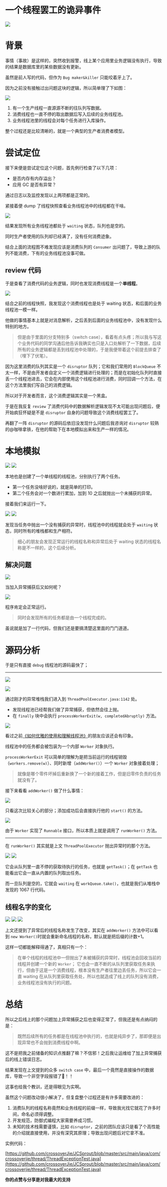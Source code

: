 
# 一个线程罢工的诡异事件


![](https://ws1.sinaimg.cn/large/006tKfTcly1g0z9cox30rj31c00u010w.jpg)

# 背景 

事情（事故）是这样的，突然收到报警，线上某个应用里业务逻辑没有执行，导致的结果是数据库里的某些数据没有更新。

虽然是前人写的代码，但作为 `Bug maker&killer` 只能咬着牙上了。

<!--more-->

因为之前没有接触过出问题这块的逻辑，所以简单理了下如图：

![](https://ws2.sinaimg.cn/large/006tKfTcly1g101rrbfpuj30ha0kkmz7.jpg)

1. 有一个生产线程一直源源不断的往队列写数据。
2. 消费线程也一直不停的取出数据后写入后续的业务线程池。
3. 业务线程池里的线程会对每个任务进行入库操作。

整个过程还是比较清晰的，就是一个典型的生产者消费者模型。

# 尝试定位

接下来便是尝试定位这个问题，首先例行检查了以下几项：
- 是否内存有内存溢出？
- 应用 GC 是否有异常？

通过日志以及监控发现以上两项都是正常的。

紧接着便 dump 了线程快照查看业务线程池中的线程都在干啥。

![](https://ws2.sinaimg.cn/large/006tKfTcly1g102sbm3nzj31m20bm79h.jpg)

结果发现所有业务线程池都处于 `waiting` 状态，队列也是空的。


同时生产者使用的队列却已经满了，没有任何消费迹象。

结合上面的流程图不难发现应该是消费队列的 `Consumer` 出问题了，导致上游的队列不能消费，下有的业务线程池没事可做。

## review 代码

于是查看了消费代码的业务逻辑，同时也发现消费线程是一个**单线程**。

![](https://ws2.sinaimg.cn/large/006tKfTcly1g1039na4mtj31l40b2wjk.jpg)

结合之前的线程快照，我发现这个消费线程也是处于 waiting 状态，和后面的业务线程池一模一样。

他做的事情基本上就是对消息解析，之后丢到后面的业务线程池中，没有发现什么特别的地方。

> 但是由于里面的分支特别多（switch case），看着有点头疼；所以我与写这个业务代码的同学沟通后他告诉我确实也只是入口处解析了一下数据，后续所有的业务逻辑都是丢到线程池中处理的，于是我便带着这个前提去排查了（埋下了伏笔）。

因为这里消费的队列其实是一个 `disruptor` 队列；它和我们常用的 `BlockQueue` 不太一样，不是由开发者自定义一个消费逻辑进行处理的；而是在初始化队列时直接丢一个线程池进去，它会在内部使用这个线程池进行消费，同时回调一个方法，在这个方法里我们写自己的消费逻辑。


所以对于开发者而言，这个消费逻辑其实是一个黑盒。

于是在我反复 `review` 了消费代码中的数据解析逻辑发现不太可能出现问题后，便开始疯狂怀疑是不是 `disruptor` 自身的问题导致这个消费线程罢工了。

再翻了一阵 `disruptor` 的源码后依旧没发现什么问题后我咨询对 `disruptor` 较熟的@咖啡拿铁，在他的帮助下在本地模拟出来和生产一样的情况。

# 本地模拟

![](https://ws1.sinaimg.cn/large/006tKfTcly1g103njc7wzj31160jeq5p.jpg)
![](https://ws1.sinaimg.cn/large/006tKfTcly1g103og02o7j30y60is40t.jpg)

本地也是创建了一个单线程的线程池，分别执行了两个任务。

- 第一个任务没啥好说的，就是简单的打印。
- 第二个任务会对一个数进行累加，加到 10 之后就抛出一个未捕获的异常。

接着我们来运行一下。

![](https://ws4.sinaimg.cn/large/006tKfTcly1g103zsuu2mj311k0cutdb.jpg)
![](https://ws3.sinaimg.cn/large/006tKfTcly1g1044fe64gj31ma0aedkq.jpg)

发现当任务中抛出一个没有捕获的异常时，线程池中的线程就会处于 `waiting` 状态，同时所有的堆栈都和生产相符。

> 细心的朋友会发现正常运行的线程名称和异常后处于 waiting 状态的线程名称是不一样的，这个后续分析。

## 解决问题

![](https://ws4.sinaimg.cn/large/006tKfTcly1g1048r27i4j30w406y3ze.jpg)

当加入异常捕获后又如何呢？

![](https://ws2.sinaimg.cn/large/006tKfTcly1g10480uffij31260lydnq.jpg)

程序肯定会正常运行。

> 同时会发现所有的任务都是由一个线程完成的。

虽说就是加了一行代码，但我们还是要搞清楚这里面的门门道道。

# 源码分析

于是只有直接 `debug` 线程池的源码最快了；

---

![](https://ws3.sinaimg.cn/large/006tKfTcly1g104asx28lj314m04emyr.jpg)

![](https://ws2.sinaimg.cn/large/006tKfTcly1g104csaukgj31g90u0tgp.jpg)

通过刚才的异常堆栈我们进入到 `ThreadPoolExecutor.java:1142` 处。

- 发现线程池已经帮我们做了异常捕获，但依然会往上抛。
- 在 `finally` 块中会执行 `processWorkerExit(w, completedAbruptly)` 方法。


![](https://ws1.sinaimg.cn/large/006tKfTcly1g104ey1gyaj31mu0pwq9c.jpg)

看过之前[《如何优雅的使用和理解线程池》](https://crossoverjie.top/2018/07/29/java-senior/ThreadPool/)的朋友应该还会有印象。

线程池中的任务都会被包装为一个内部 `Worker` 对象执行。

`processWorkerExit` 可以简单的理解为是把当前运行的线程销毁（`workers.remove(w)`）、同时新增（`addWorker()`）一个 `Worker` 对象接着处理；

> 就像是哪个零件坏掉后重新换了一个新的接着工作，但是旧零件负责的任务就没有了。


接下来看看 `addWorker()` 做了什么事情：

![](https://ws2.sinaimg.cn/large/006tKfTcly1g104lk6vdij31lc0u0107.jpg)

只看这次比较关心的部分；添加成功后会直接执行他的 `start()` 的方法。


![](https://ws2.sinaimg.cn/large/006tKfTcly1g104q4mzb4j31mm0u0tgu.jpg)

由于 `Worker` 实现了 `Runnable` 接口，所以本质上就是调用了 `runWorker()` 方法。

---



在 `runWorker()` 其实就是上文 `ThreadPoolExecutor` 抛出异常时的那个方法。

![](https://ws1.sinaimg.cn/large/006tKfTcly1g104st473vj31m40u0ai2.jpg)
![](https://ws2.sinaimg.cn/large/006tKfTcly1g104tzsj2gj31fv0u0aik.jpg)

它会从队列里一直不停的获取待执行的任务，也就是 `getTask()`；在 `getTask` 也能看出它会一直从内置的队列取出任务。

而一旦队列是空的，它就会 `waiting` 在 `workQueue.take()`，也就是我们从堆栈中发现的 1067 行代码。



## 线程名字的变化

![](https://ws2.sinaimg.cn/large/006tKfTcly1g1050zwdylj31go0u0gtx.jpg)
![](https://ws2.sinaimg.cn/large/006tKfTcly1g1051ei4ehj31my0580u4.jpg)
![](https://ws4.sinaimg.cn/large/006tKfTcly1g10529y0qhj31m008276j.jpg)

上文还提到了异常后的线程名称发生了改变，其实在 `addWorker()` 方法中可以看到 `new Worker()`时就会重新命名线程的名称，默认就是把后缀的计数+1。

这样一切都能解释得通了，真相只有一个：


> 在单个线程的线程池中一但抛出了未被捕获的异常时，线程池会回收当前的线程并创建一个新的 `Worker`；
> 它也会一直不断的从队列里获取任务来执行，但由于这是一个消费线程，根本没有生产者往里边丢任务，所以它会一直 waiting 在从队列里获取任务处，所以也就造成了线上的队列没有消费，业务线程池没有执行的问题。

# 总结

所以之后线上的那个问题加上异常捕获之后也变得正常了，但我还是有点纳闷的是：

> 既然后续所有的任务都是在线程池中执行的，也就是纯异步了，那即便是出现异常也不会抛到消费线程中啊。

这不是把我之前储备的知识点推翻了嘛？不信邪！之后我让运维给了加上异常捕获后的线上错误日志。

结果发现在上文提到的众多 `switch case` 中，最后一个竟然是直接操作的数据库，导致一个非空字段报错了🤬！！

这事也给我个教训，还是得眼见为实啊。

虽然这个问题改动很小解决了，但复盘整个过程还是有许多需要改进的：

1. 消费队列的线程名称竟然和业务线程的前缀一样，导致我光找它就花了许多时间，命名必须得调整。
2. 开发规范，防御式编程大家需要养成习惯。
3. 未知的技术栈需要谨慎，比如 `disruptor`，之前的团队应该只是看了个高性能的介绍就直接使用，并没有深究其原理；导致出现问题后对它拿不准。

实例代码：

[https://github.com/crossoverJie/JCSprout/blob/master/src/main/java/com/crossoverjie/thread/ThreadExceptionTest.java](https://github.com/crossoverJie/JCSprout/blob/master/src/main/java/com/crossoverjie/thread/ThreadExceptionTest.java)


**你的点赞与分享是对我最大的支持**

